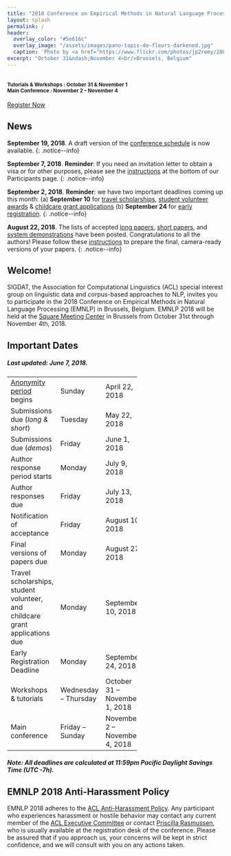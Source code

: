 ```yaml
---
title: "2018 Conference on Empirical Methods in Natural Language Processing"
layout: splash
permalink: /
header:
  overlay_color: "#5e616c"
  overlay_image: "/assets/images/pano-tapis-de-fleurs-darkened.jpg"
  caption: 'Photo by <a href="https://www.flickr.com/photos/jp2remy/28859979631/">Jean Paul Remy</a> / <a href="https://creativecommons.org/licenses/by-nc-nd/2.0/">CC BY-NC-ND 2.0</a>'
excerpt: "October 31&ndash;November 4<br/>Brussels, Belgium"
---
```


<div class="text-center">
    <span style="font-size: normal;"><i class="fa fa-fw fa-calendar" aria-hidden="true"></i></span><br/>
    <span style="font-weight: bold; font-size: smaller;">
    Tutorials &amp; Workshops : October 31 &amp; November 1<br/>Main Conference : November 2 &ndash; November 4</span>
    <br/><br/>
    <a href="https://aclweb.org/conference/emnlp-2018-conference-registration/" target="_blank" class="btn btn--primary">Register Now</a>
</div>

<h2>News</h2>

**September 19, 2018**. A draft version of the [conference schedule](/schedule) is now available. 
{: .notice--info} 

**September 7, 2018**. **Reminder**: If you need an invitation letter to obtain a visa or for other purposes, please see the [instructions](/participants/#visa-information) at the bottom of our Participants page.
{: .notice--info} 

**September 2, 2018**. **Reminder**: we have two important deadlines coming up this month: (a) **September 10** for [travel scholarships](/participants/#travel-scholarships--student-volunteer-program), [student volunteer awards](/participants/#travel-scholarships--student-volunteer-program) &amp; [childcare grant applications](/participants#childcare-grants) (b) **September 24** for [early registration](/registration). 
{: .notice--info} 

**August 22, 2018**. The lists of accepted [long papers](/program/accepted/long-papers), [short papers](/program/accepted/short-papers), and [system demonstrations](/program/accepted/demos) have been posted. Congratulations to all the authors! Please follow these [instructions](/downloads/emnlp2018-final.pdf) to prepare the final, camera-ready versions of your papers.
{: .notice--info} 

<h2>Welcome!</h2>

SIGDAT, the Association for Computational Linguistics (ACL) special interest group on linguistic data and corpus-based approaches to NLP, invites you to participate in the 2018 Conference on Empirical Methods in Natural Language Processing (EMNLP) in Brussels, Belgium. EMNLP 2018 will be held at the [Square Meeting Center](http://square-brussels.com) in Brussels from October 31st through November 4th, 2018.

<h2 id="dates">Important Dates</h2>

<h5>Last updated: June 7, 2018.</h5>

<table style="width: 60%">
    <tbody>
        <tr>
            <td><a href="/calls/papers#important-new-submission-guidelines">Anonymity period</a> begins</td>
            <td>Sunday</td>
            <td>April 22, 2018</td>
        </tr>
        <tr>
            <td style="width: 40%;">Submissions due (<i>long &amp; short</i>)</td>
            <td style="width: 30%;">Tuesday</td>
            <td>May 22, 2018</td>
        </tr>
        <tr>
            <td style="width: 40%;">Submissions due (<i>demos</i>)</td>
            <td style="width: 30%;">Friday</td>
            <td>June 1, 2018</td>
        </tr>
        <tr>
            <td>Author response period starts</td>
            <td>Monday</td>
            <td>July 9, 2018</td>
        </tr>
        <tr>
            <td>Author responses due</td>
            <td>Friday</td>
            <td>July 13, 2018</td>
        </tr>
        <tr>
            <td>Notification of acceptance</td>
            <td>Friday</td>
            <td>August 10, 2018</td>
        </tr>
        <tr>
          <td>Final versions of papers due</td>
          <td>Monday</td>
          <td>August 27, 2018</td>
        </tr>
        <tr>
          <td>Travel scholarships, student volunteer, and childcare grant applications due</td>
          <td style="width: 30%;">Monday</td>
          <td>September 10, 2018</td>
        </tr>
        <tr>
            <td style="width: 40%;">Early Registration Deadline</td>
            <td style="width: 30%;">Monday</td>
            <td>September 24, 2018</td>
        </tr>
        <tr>
            <td style="width: 40%;">Workshops &amp; tutorials</td>
            <td style="width: 30%;">Wednesday &ndash; Thursday</td>
            <td>October 31 &ndash; November 1, 2018</td>
        </tr>
        <tr>
            <td>Main conference</td>
            <td>Friday &ndash; Sunday</td>
            <td>November 2 &ndash; November 4, 2018</td>
        </tr>        
    </tbody>
</table>
<h5>Note: All deadlines are calculated at 11:59pm Pacific Daylight Savings Time (UTC -7h).</h5>

<h2>EMNLP 2018 Anti-Harassment Policy</h2>
EMNLP 2018 adheres to the <a href="https://www.aclweb.org/adminwiki/index.php?title=Anti-Harassment_Policy">ACL Anti-Harassment Policy</a>. Any participant who experiences harassment or hostile behavior may contact any current member of the <a href="https://www.aclweb.org/portal/about">ACL Executive Committee</a> or contact <a href="mailto:acl@aclweb.org">Priscilla Rasmussen</a>, who is usually available at the registration desk of the conference. Please be assured that if you approach us, your concerns will be kept in strict confidence, and we will consult with you on any actions taken.
